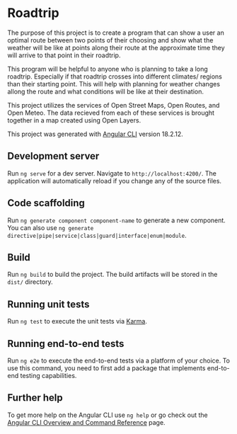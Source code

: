 # Roadtrip

The purpose of this project is to create a program that can show a user an optimal route between two points of their choosing and show what the weather will be like at points along their route at the approximate time they will arrive to that point in their roadtrip.

This program will be helpful to anyone who is planning to take a long roadtrip. Especially if that roadtrip crosses into different climates/ regions than their starting point. This will help with planning for weather changes allong the route and what conditions will be like at their destination. 

This project utilizes the services of Open Street Maps, Open Routes, and Open Meteo. The data recieved from each of these services is brought together in a map created using Open Layers. 








This project was generated with [Angular CLI](https://github.com/angular/angular-cli) version 18.2.12.

## Development server

Run `ng serve` for a dev server. Navigate to `http://localhost:4200/`. The application will automatically reload if you change any of the source files.

## Code scaffolding

Run `ng generate component component-name` to generate a new component. You can also use `ng generate directive|pipe|service|class|guard|interface|enum|module`.

## Build

Run `ng build` to build the project. The build artifacts will be stored in the `dist/` directory.

## Running unit tests

Run `ng test` to execute the unit tests via [Karma](https://karma-runner.github.io).

## Running end-to-end tests

Run `ng e2e` to execute the end-to-end tests via a platform of your choice. To use this command, you need to first add a package that implements end-to-end testing capabilities.

## Further help

To get more help on the Angular CLI use `ng help` or go check out the [Angular CLI Overview and Command Reference](https://angular.io/cli) page.
